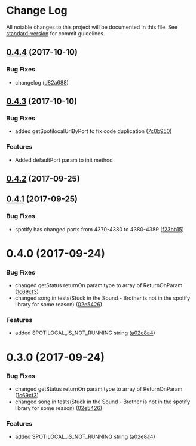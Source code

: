 # Change Log

All notable changes to this project will be documented in this file. See [standard-version](https://github.com/conventional-changelog/standard-version) for commit guidelines.

<a name="0.4.4"></a>
## [0.4.4](https://github.com/ShyykoSerhiy/spotilocal/compare/v0.4.3...v0.4.4) (2017-10-10)


### Bug Fixes

* changelog ([d82a688](https://github.com/ShyykoSerhiy/spotilocal/commit/d82a688))



<a name="0.4.3"></a>
## [0.4.3](https://github.com/ShyykoSerhiy/spotilocal/compare/v0.4.2...v0.4.3) (2017-10-10)


### Bug Fixes

* added getSpotilocalUrlByPort to fix code duplication ([7c0b950](https://github.com/ShyykoSerhiy/spotilocal/commit/7c0b950))

### Features

* Added defaultPort param to init method


<a name="0.4.2"></a>
## [0.4.2](https://github.com/ShyykoSerhiy/spotilocal/compare/v0.4.1...v0.4.2) (2017-09-25)



<a name="0.4.1"></a>
## [0.4.1](https://github.com/ShyykoSerhiy/spotilocal/compare/v0.4.0...v0.4.1) (2017-09-25)


### Bug Fixes

* spotify has changed ports from 4370-4380 to 4380-4389 ([f23bb15](https://github.com/ShyykoSerhiy/spotilocal/commit/f23bb15))



<a name="0.4.0"></a>
# 0.4.0 (2017-09-24)


### Bug Fixes

* changed getStatus returnOn param type to array of ReturnOnParam ([1c69cf3](https://github.com/ShyykoSerhiy/spotilocal/commit/1c69cf3))
* changed song in tests(Stuck in the Sound - Brother is not in the spotify library for some reason) ([02e5426](https://github.com/ShyykoSerhiy/spotilocal/commit/02e5426))


### Features

* added SPOTILOCAL_IS_NOT_RUNNING string ([a02e8a4](https://github.com/ShyykoSerhiy/spotilocal/commit/a02e8a4))



<a name="0.3.0"></a>
# 0.3.0 (2017-09-24)


### Bug Fixes

* changed getStatus returnOn param type to array of ReturnOnParam ([1c69cf3](https://github.com/ShyykoSerhiy/spotilocal/commit/1c69cf3))
* changed song in tests(Stuck in the Sound - Brother is not in the spotify library for some reason) ([02e5426](https://github.com/ShyykoSerhiy/spotilocal/commit/02e5426))


### Features

* added SPOTILOCAL_IS_NOT_RUNNING string ([a02e8a4](https://github.com/ShyykoSerhiy/spotilocal/commit/a02e8a4))
